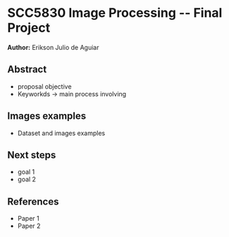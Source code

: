 # SCC5830 Image Processing -- Final Project

**Author:** Erikson Julio de Aguiar

## Abstract

- proposal objective
- Keyworkds -> main process involving

## Images examples

- Dataset and images examples

## Next steps

- goal 1
- goal 2

## References

- Paper 1
- Paper 2
